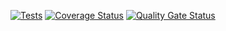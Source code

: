 [![Tests](https://github.com/ULL-ESIT-INF-DSI-2425/prct10-express-funko-app-Joelsaavedra1/actions/workflows/ci.yml/badge.svg)](https://github.com/ULL-ESIT-INF-DSI-2425/prct10-express-funko-app-Joelsaavedra1/actions/workflows/ci.yml)
[![Coverage Status](https://coveralls.io/repos/github/ULL-ESIT-INF-DSI-2425/prct10-express-funko-app-Joelsaavedra1/badge.svg?branch=main)](https://coveralls.io/github/ULL-ESIT-INF-DSI-2425/prct10-express-funko-app-Joelsaavedra1?branch=main)
[![Quality Gate Status](https://sonarcloud.io/api/project_badges/measure?project=ULL-ESIT-INF-DSI-2425_prct10-express-funko-app-Joelsaavedra1&metric=alert_status)](https://sonarcloud.io/summary/new_code?id=ULL-ESIT-INF-DSI-2425_prct10-express-funko-app-Joelsaavedra1)